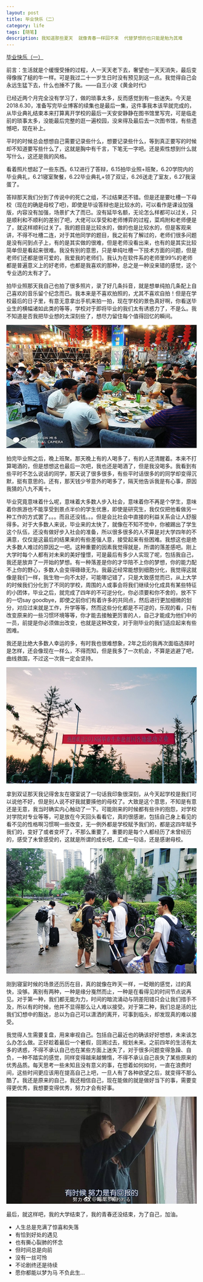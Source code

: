 ```yaml
---
layout: post
title: 毕业快乐（二）
category: life
tags: [随笔]
description: 我知道那些夏天  就像青春一样回不来  代替梦想的也只能是勉为其难
---
```

 

[毕业快乐（一）](http://yangtiancoder.github.io/life/2018/06/02/casual-essays/)  

前言：生活就是个缓慢受捶的过程，人一天天老下去，奢望也一天天消失，最后变得像挨了槌的牛一样。可是我过二十一岁生日时没有预见到这一点。我觉得自己会永远生猛下去，什么也捶不了我。——自王小波《黄金时代》

已经近两个月完全没有学习了，做的琐事太多，反而感觉到有一些迷失。今天是2018.6.30，准备写完毕业博客的续集也是最后一集，这件事我本该早就完成的，从毕业典礼结束本来打算离开学校的最后一天安安静静在图书馆里写完，可是临走前的琐事太多，没能最后完整的逛一遍校园，没来得及最后去一次图书馆，有些遗憾吧，现在补上。

平时的时候总会想想自己需要记录些什么，想要记录些什么，等到真正要写的时候却不知道要写些什么了，这就是胸中有千言，下笔无一字吧。还是索性想到什么就写什么，这还是我的风格。

看着照片想起了一些东西。6.12进行了答辩，6.15拍毕业照+班聚，6.20学院内的毕业典礼，6.21寝室聚餐，6.22毕业典礼+领了双证，6.26送走了室友，6.27我滚蛋了。

答辩那天我们分到了传说中的死亡之组，不过结果还不错。但是还是要吐槽一下母校（现在的确是母校了吧)，即使是毕设答辩也是比较水的，可以看作是课设加强版，内容没有加强，场景扩大了而已。没有延毕名额，无论怎么样都可以过关，只是顺利和不顺利的差别了吧，大佬可以享受和老师博弈的过程，菜鸡附和老师便是了，就这样顺利过关了。我的题目是比较水的，做的也是比较水的，但是客观来讲，不得不吐槽二连，对于其他同学的题目，我之前有了解过的，老师们很多问题是没有问到点子上，有的是其实做的很难，但是老师没看出来，也有的是其实比较简单但是看起来很难。我没有别的意思，只是单纯吐槽一下技术方面的问题，但是老师们还都是很可爱的，我爱我的老师们，我认为在软件系的老师里99%的老师都是普遍意义上的好老师，也都是我喜欢的那种，总之是一种没来错的感觉，这个专业选的太有才了。

拍毕业照那天我自己也拍了很多照片，录了好几条抖音，就是想单纯拍几条配上自己喜欢的音乐留个纪念而已。我本来是不喜欢拍照的，尤其不喜欢自拍！但是在学校最后的日子里，有意无意拿出手机来拍一拍，现在学校的景色真好啊，你看送毕业生的横幅诸如此类的等等，学校对于即将毕业的我们太有诱惑力了，不是么。我不知道是否我把毕业想的太深刻些了，想尽力留住每个值得回忆的瞬间。

![班级草滩印象合照](https://github.com/Yangtiancoder/Yangtiancoder.github.io/blob/master/assets/images/end1.jpg?raw=true)

拍完毕业照之后，晚上班聚。那天晚上有的人喝多了，有的人还清醒着。本来不打算喝酒的，但是想想这也最后一次吧，我也还是喝酒了，但是我没喝多。我看到有些平时不怎么说话的同学，那天说了很多很多，有些平时话很多的的同学却变得沉默，挺有意思的。还有，那天钱少爷意外的喝多了，隔天他告诉我是有心事，原因我猜的八九不离十。

毕业究竟意味着什么呢，意味着大多数人步入社会，意味着你不再是个学生，意味着你旅游也不能享受到景点半价的学生优惠，即使是研究生，我仅仅把他看做另一种工作的方式罢了。。。而且还没钱。。。但是会比社会中直接的利益关系会让人舒服得多。对于大多数人来说，毕业来的太快了，就像在不知不觉中，你被踢出了学生这个队伍，还没有做好步入社会的准备，所以很多很多的人不算是对大学四年的不满意，仅仅是这最后的结果来的有些差强人意，接受起来有些困难。我想这也是绝大多数人难过的原因之一吧。这种重要的因素我觉得就是，所谓的落差感吧。刚上大学时每个人都有对未来的美好憧憬，可是最后有多少人实现了呢，包括我自己，我还是放弃了一开始的梦想。有一种落差是你的才华陪不上你的梦想，你的能力配不上你的野心，多数人会变得碌碌无为。我最近经常能想到细胞分化，我觉得这就像是我们一样，我生物一向不太好，可能哪记错了，只是大致感觉而已，从上大学的时候我们分化到了不同的学校，周围的人或事会将我们继续分化成具有某些特征的小团体，毕业之后，就完成了四年的不可逆分化，你必须要和你不舍的，放不下的一切say goodbye，即使之前你们有着许多的共同点，然后进行更加细微的划分，对应过来就是工作，升学等等，然而这些分化都是不可逆的，乐观的看，只有改变原来的一些习惯环境等等，你才能去接触更厉害的人，自己才能成为他们中的一员，前提是你必须做出改变，也就是这种改变，对于刚毕业的我们适应起来有些困难。

我还是比绝大多数人幸运的多，有时我也很难想象，2年之后的我再次面临选择时是怎样，还会像现在一样么，不得而知，但是我多了一次机会，不算是逃避了吧，曲线救国，不过这一次我一定会坚持。

![学校照片](https://github.com/Yangtiancoder/Yangtiancoder.github.io/blob/master/assets/images/end2.jpg?raw=true)

拿到双证那天我记得舍友在寝室说了一句话我印象很深刻，从今天起学校是我们可以说他不好，但是别人说不好我就要揍他的母校了。大致是这个意思，不知是有意还是无意，我当时确实内心触动了一下。可能刚来的时候都有些许的抱怨，对学校对学院对专业等等，可是放在今天回头看看它，真的很感谢，包括自己身上看见的看不见的性格啊习惯啊一些改变，无一例外都是学校赋予我们的，都是这四年赋予我们的，变好了或者变坏了，不那么重要了，重要的是每个人都经历了未曾经历的，感受了未曾感受的，这就是所谓的成长吧，汇成一句话，还是感谢母校。

![寝室合照](https://github.com/Yangtiancoder/Yangtiancoder.github.io/blob/master/assets/images/end3.jpg?raw=true)

刚到寝室时候的场景还历历在目，真的就像在昨天一样，一眨眼的感觉，过的真快，没够。离别有两种，一种是缘分戛然而止，一种是在看得见的时间节点说再见。对于第一种，我们都无能为力，时间的暗流涌动与阴差阳错只会让我们措手不及，所以有的时候，他并不显得那么让人难以接受。对于第二种，我们总是活的比我们幻想中的豁达，总以为自己可以潇洒的离开，可事到临头，却发现真的难以接受。

我觉得人生需要复盘，用来审视自己。包括自己最近也的确该好好想想，未来该怎么办怎么做。正好趁着最后一个暑假，回溯过去，规划未来。之前四年的生活有太多的诱惑，不得不承认自己也在某些方面上迷失了，对于很多问题变得急躁、自负，一种不踏实的感觉，同样变得越来越懒惰，不得不承认自己丧失了某些原来的优秀品质。每天思考一些未知且没有意义的事，在想着如何如何，一直在浪费时间，这些时间更应该用在提高自己上吧，一旦人有了各种欲望之后，就变得不那么酷了。我还是原来的自己，我还相信自己，现在能做的就是做好当下的事，需要变得更优秀，我想要变得优秀，努力才会有好事。

![台词照片](https://github.com/Yangtiancoder/Yangtiancoder.github.io/blob/master/assets/images/end4.jpg?raw=true)

最后，就这样吧，我的大学结束了，我的青春还没结束，为了自己，加油。

- 人生总是充满了惊喜和失落
- 有恰到好处的遇见
- 也有撕心裂肺的怀念
- 但时间总是向前
- 没有一丝可怜
- 不论剧终还是待续
- 愿你都能以梦为马 不负此生...






